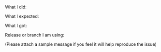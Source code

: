 What I did:

What I expected:

What I got:

Release or branch I am using:

(Please attach a sample message if you feel it will help reproduce the issue)
